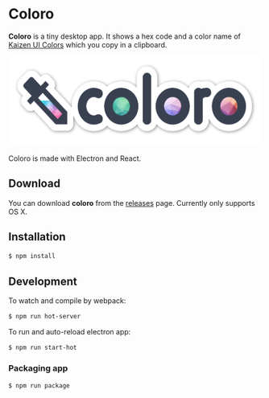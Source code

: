 # Coloro

**Coloro** is a tiny desktop app. It shows a hex code and a color name of [Kaizen UI Colors](https://github.com/kaizenplatform/kaizen-ui-colors) which you copy in a clipboard.

![Coloro](logo.png)

Coloro is made with Electron and React.

## Download

You can download **coloro** from the [releases](https://github.com/kaizenplatform/coloro/releases) page. Currently only supports OS X.

## Installation

```bash
$ npm install
```

## Development

To watch and compile by webpack:

```bash
$ npm run hot-server
```

To run and auto-reload electron app:

```bash
$ npm run start-hot
```

### Packaging app

```bash
$ npm run package
```
